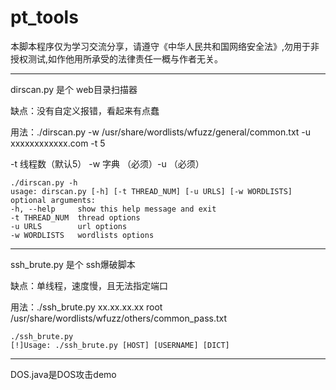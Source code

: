 # pt_tools
本脚本程序仅为学习交流分享，请遵守《中华人民共和国网络安全法》,勿用于非授权测试,如作他用所承受的法律责任一概与作者无关。
***

dirscan.py 是个 web目录扫描器  

缺点：没有自定义报错，看起来有点蠢

用法：./dirscan.py -w /usr/share/wordlists/wfuzz/general/common.txt -u xxxxxxxxxxxx.com -t 5

-t 线程数（默认5） -w 字典 （必须）-u （必须）
```
./dirscan.py -h
usage: dirscan.py [-h] [-t THREAD_NUM] [-u URLS] [-w WORDLISTS]
optional arguments:
-h, --help     show this help message and exit
-t THREAD_NUM  thread options
-u URLS        url options
-w WORDLISTS   wordlists options
```
***

ssh_brute.py 是个 ssh爆破脚本  

缺点：单线程，速度慢，且无法指定端口

用法：./ssh_brute.py xx.xx.xx.xx root /usr/share/wordlists/wfuzz/others/common_pass.txt

```
./ssh_brute.py
[!]Usage: ./ssh_brute.py [HOST] [USERNAME] [DICT]
```
***

DOS.java是DOS攻击demo
